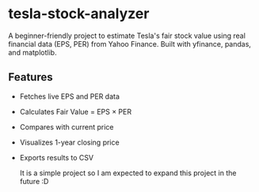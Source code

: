 # tesla-stock-analyzer
A beginner-friendly project to estimate Tesla's fair stock value using real financial data (EPS, PER) from Yahoo Finance. Built with yfinance, pandas, and matplotlib.

## Features
- Fetches live EPS and PER data
- Calculates Fair Value = EPS × PER
- Compares with current price
- Visualizes 1-year closing price
- Exports results to CSV

  It is a simple project so I am expected to expand this project in the future :D
